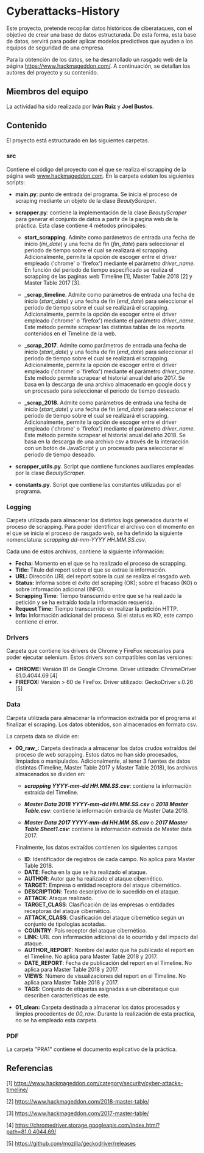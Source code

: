 # Cyberattacks-History
Este proyecto, pretende recopilar datos históricos de ciberataques, con el objetivo de crear una base de datos estructurada. De esta forma, esta base de datos, servirá para poder aplicar modelos predictivos que ayuden a los equipos de seguridad de una empresa.  

Para la obtención de los datos, se ha desarrollado un rasgado web de la página https://www.hackmageddon.com/. A continuación, se detallan los autores del proyecto y su contenido.

## Miembros del equipo
La actividad ha sido realizada por **Iván Ruiz** y **Joel Bustos**.

## Contenido
El proyecto está estructurado en las siguientes carpetas.

### src
Contiene el código del proyecto con el que se realiza el scrapping de la página web www.hackmageddon.com. En la carpeta existen los siguientes scripts:

- **main.py**: punto de entrada del programa. Se inicia el proceso de scraping mediante un objeto de la clase _BeautyScraper_.

- **scrapper.py**: contiene la implementación de la clase _BeautyScraper_ para generar el conjunto de datos a partir de la pagina web de la práctica. Esta clase contiene 4 métodos principales:
    
    - **start_scrapping**. Admite como parámetros de entrada una fecha de inicio (_ini_date_) y una fecha de fin (_fin_date_) para seleccionar el periodo de tiempo sobre el cual se realizará el scrapping. Adicionalmente, permite la opción de escoger entre el driver empleado ('chrome' o 'firefox') mediante el parámetro _driver_name_. En función del periodo de tiempo especificado se realiza el scrapping de las paginas web Timeline [1], Master Table 2018 [2] y Master Table 2017 [3].
    
    - **_scrap_timeline**. Admite como parámetros de entrada una fecha de inicio (_start_date_) y una fecha de fin (_end_date_) para seleccionar el periodo de tiempo sobre el cual se realizará el scrapping. Adicionalmente, permite la opción de escoger entre el driver empleado ('chrome' o 'firefox') mediante el parámetro _driver_name_. Este método permite scrapear las distintas tablas de los reports contenidos en el Timeline de la web. 
    
    - **_scrap_2017**. Admite como parámetros de entrada una fecha de inicio (_start_date_) y una fecha de fin (_end_date_) para seleccionar el periodo de tiempo sobre el cual se realizará el scrapping. Adicionalmente, permite la opción de escoger entre el driver empleado ('chrome' o 'firefox') mediante el parámetro _driver_name_. Este método permite scrapear el historial anual del año 2017. Se basa en la descarga de una archivo almacenado en google docs y un procesado para seleccionar el periodo de tiempo deseado.
    
     - **_scrap_2018**. Admite como parámetros de entrada una fecha de inicio (_start_date_) y una fecha de fin (_end_date_) para seleccionar el periodo de tiempo sobre el cual se realizará el scrapping. Adicionalmente, permite la opción de escoger entre el driver empleado ('chrome' o 'firefox') mediante el parámetro _driver_name_. Este método permite scrapear el historial anual del año 2018. Se basa en la descarga de una archivo csv a través de la interacción con un botón de JavaScript y un procesado para seleccionar el periodo de tiempo deseado.
     
- **scrapper_utils.py**. Script que contiene funciones auxiliares empleadas por la clase _BeautyScraper_. 

- **constants.py**. Script que contiene las constantes utilizadas por el programa.

### Logging
Carpeta utilizada para almacenar los distintos logs generados durante el proceso de scrapping. Para poder identificar el archivo con el momento en el que se inicia el proceso de rasgado web, se ha definido la siguiente nomenclatura: _scrapping dd-mm-YYYY HH.MM.SS.csv_. 

Cada uno de estos archivos, contiene la siguiente información:
- **Fecha:** Momento en el que se ha realizado el proceso de scrapping.
- **Title:** Título del report sobre el que se extrae la información.
- **URL:** Dirección URL del report sobre la cual se realiza el rasgado web.
- **Status:** Informa sobre el éxito del scraping (OK); sobre el fracaso (KO) o sobre información adicional (INFO).
- **Scrapping Time**: Tiempo transcurrido entre que se ha realizado la petición y se ha extraído toda la información requerida.
- **Request Time:** Tiempo transcurrido en realizar la petición HTTP. 
- **Info:** Información adicional del proceso. Si el status es KO, este campo contiene el error.

### Drivers
Carpeta que contiene los drivers de Chrome y FireFox necesarios para poder ejecutar selenium. Estos drivers son compatibles con las versiones:
- **CHROME:**  Versión 81 de Google Chrome. Driver utilizado: ChromeDriver 81.0.4044.69 [4]
- **FIREFOX:** Versión > 60 de FireFox. Driver utilizado: GeckoDriver v.0.26 [5]
    
### Data
Carpeta utilizada para almacenar la información extraída por el programa al finalizar el scraping. Los datos obtenidos, son almacenados en formato csv. 

La carpeta data se divide en:
- **00_raw_:** Carpeta destinada a almacenar los datos crudos extraídos del proceso de web scrapping. Estos datos no han sido procesados, limpiados o manipulados. Adicionalmente, al tener 3 fuentes de datos distintas (Timeline, Master Table 2017 y Master Table 2018), los archivos almacenados se dividen en:
     
     - **_scrapping YYYY-mm-dd HH.MM.SS.csv_**: contiene la información extraída del Timeline.
     
     - **_Master Data 2018 YYYY-mm-dd HH.MM.SS.csv_** o **_2018 Master Table.csv_**: contiene la información extraída de Master Data 2018.
     
     - **_Master Data 2017 YYYY-mm-dd HH.MM.SS.csv_** o **_2017 Master Table Sheet1.csv_**: contiene la información extraída de Master data 2017.

    Finalmente, los datos extraídos contienen los siguientes campos
    - **ID**: Identificador de registros de cada campo. No aplica para Master Table 2018.
    - **DATE**: Fecha en la que se ha realizado el ataque.
    - **AUTHOR**: Autor que ha realizado el ataque cibernético.
    - **TARGET**: Empresa o entidad receptora del ataque cibernético.
   - **DESCRIPTION**: Texto descriptivo de lo sucedido en el ataque.
   - **ATTACK**: Ataque realizado.
   - **TARGET_CLASS**:  Clasificación de las empresas o entidades receptoras del ataque cibernético.
   - **ATTACK_CLASS**: Clasificación del ataque cibernético según un conjunto de tipologías acotadas.
   - **COUNTRY**: País receptor del ataque cibernético.
   - **LINK**: URL con información adicional de lo ocurrido y del impacto del ataque.
   - **AUTHOR_REPORT**: Nombre del autor que ha publicado el report en el Timeline. No aplica para Master Table 2018 y 2017.
   - **DATE_REPORT**: Fecha de publicación del report en el Timeline. No aplica para Master Table 2018 y 2017.
   - **VIEWS**: Número de visualizaciones del report en el Timeline. No aplica para Master Table 2018 y 2017.
   - **TAGS**: Conjunto de etiquetas asignadas a un ciberataque que describen características de este.

- **01_clean:** Carpeta destinada a almacenar los datos procesados y limpios procedentes de _00_raw_. Durante la realización de esta practica, no se ha empleado esta carpeta.

### PDF
La carpeta "PRA1" contiene el documento explicativo de la práctica.

 ## Referencias
 [1] https://www.hackmageddon.com/category/security/cyber-attacks-timeline/
 
 [2] https://www.hackmageddon.com/2018-master-table/
 
 [3] https://www.hackmageddon.com/2017-master-table/
 
 [4] https://chromedriver.storage.googleapis.com/index.html?path=81.0.4044.69/
 
 [5] https://github.com/mozilla/geckodriver/releases
